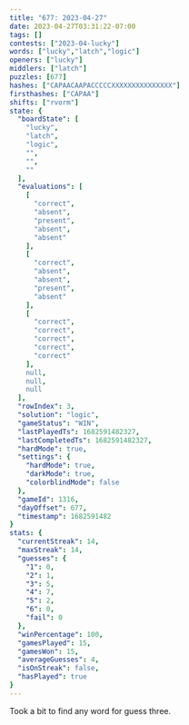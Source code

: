 ```yaml
---
title: "677: 2023-04-27"
date: 2023-04-27T03:31:22-07:00
tags: []
contests: ["2023-04-lucky"]
words: ["lucky","latch","logic"]
openers: ["lucky"]
middlers: ["latch"]
puzzles: [677]
hashes: ["CAPAACAAPACCCCCXXXXXXXXXXXXXXX"]
firsthashes: ["CAPAA"]
shifts: ["rvorm"]
state: {
  "boardState": [
    "lucky",
    "latch",
    "logic",
    "",
    "",
    ""
  ],
  "evaluations": [
    [
      "correct",
      "absent",
      "present",
      "absent",
      "absent"
    ],
    [
      "correct",
      "absent",
      "absent",
      "present",
      "absent"
    ],
    [
      "correct",
      "correct",
      "correct",
      "correct",
      "correct"
    ],
    null,
    null,
    null
  ],
  "rowIndex": 3,
  "solution": "logic",
  "gameStatus": "WIN",
  "lastPlayedTs": 1682591482327,
  "lastCompletedTs": 1682591482327,
  "hardMode": true,
  "settings": {
    "hardMode": true,
    "darkMode": true,
    "colorblindMode": false
  },
  "gameId": 1316,
  "dayOffset": 677,
  "timestamp": 1682591482
}
stats: {
  "currentStreak": 14,
  "maxStreak": 14,
  "guesses": {
    "1": 0,
    "2": 1,
    "3": 5,
    "4": 7,
    "5": 2,
    "6": 0,
    "fail": 0
  },
  "winPercentage": 100,
  "gamesPlayed": 15,
  "gamesWon": 15,
  "averageGuesses": 4,
  "isOnStreak": false,
  "hasPlayed": true
}
---
```

<!-- more -->
Took a bit to find any word for guess three.
